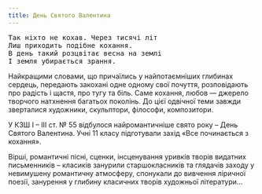 ```yaml
---
title: День Святого Валентина
---
```


<pre>
Так ніхто не кохав. Через тисячі літ
Лиш приходить подібне кохання.
В день такий розцвітає весна на землі
І земля убирається зрання.
</pre>

Найкращими словами, що причаїлись у найпотаємніших глибинах сердець, передають закохані одне одному свої почуття, розповідають про радість і щастя, про тугу та біль. Саме кохання, любов — джерело творчого натхнення багатьох поколінь. До цієї одвічної теми завжди зверталися художники, скульптори, філософи, композитори.

У КЗШ І – ІІІ ст. № 55 відбулося найромантичніше свято року – День Святого Валентина. Учні 11 класу підготували захід «Все починається з кохання».

Вірші, романтичні пісні, сценки, інсценування уривків творів видатних письменників – класиків занурили старшокласників та глядачів заходу у невимушену романтичну атмосферу, спонукали до вивчення ліричної поезії, занурення у глибину класичних творів художньої літератури…

<slideshow id="_/72157649094053956" />
